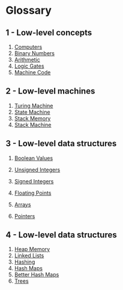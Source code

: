 # Glossary

## 1 - Low-level concepts

1.  [Computers](#computers)
2.  [Binary Numbers](#binary-numbers)
3.  [Arithmetic](#arithmetic)
4.  [Logic Gates](#logic-gates)
5.  [Machine Code](#machine-code)

## 2 - Low-level machines

1.  [Turing Machine]()
2.  [State Machine]()
3.  [Stack Memory]()
4.  [Stack Machine]()

## 3 - Low-level data structures

1.  [Boolean Values]()

2.  [Unsigned Integers]()
3.  [Signed Integers]()
4.  [Floating Points]()
5.  [Arrays]()
6.  [Pointers]()

## 4 - Low-level data structures

1.  [Heap Memory]()
2.  [Linked Lists]()
3.  [Hashing]()
4.  [Hash Maps]()
5.  [Better Hash Maps]()
6.  [Trees]()

